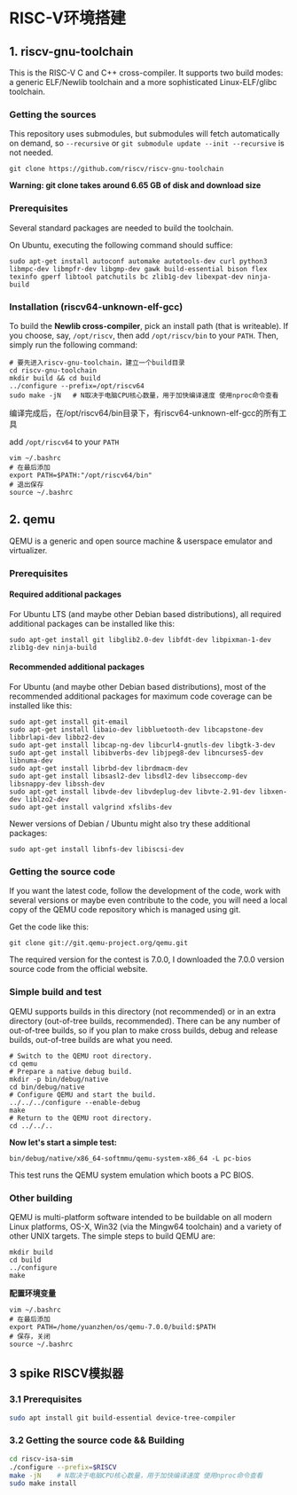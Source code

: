 # RISC-V环境搭建

## 1. riscv-gnu-toolchain

This is the RISC-V C and C++ cross-compiler. It supports two build modes: a generic ELF/Newlib toolchain and a more sophisticated Linux-ELF/glibc toolchain.

### Getting the sources

This repository uses submodules, but submodules will fetch automatically on demand, so `--recursive` or `git submodule update --init --recursive` is not needed.

```shell
git clone https://github.com/riscv/riscv-gnu-toolchain
```

**Warning: git clone takes around 6.65 GB of disk and download size**

### Prerequisites

Several standard packages are needed to build the toolchain.

On Ubuntu, executing the following command should suffice:

```shell
sudo apt-get install autoconf automake autotools-dev curl python3 libmpc-dev libmpfr-dev libgmp-dev gawk build-essential bison flex texinfo gperf libtool patchutils bc zlib1g-dev libexpat-dev ninja-build
```

### Installation (riscv64-unknown-elf-gcc)

To build the **Newlib cross-compiler**, pick an install path (that is writeable). If you choose, say, `/opt/riscv`, then add `/opt/riscv/bin` to your `PATH`. Then, simply run the following command:

```shell
# 要先进入riscv-gnu-toolchain，建立一个build目录
cd riscv-gnu-toolchain
mkdir build && cd build
../configure --prefix=/opt/riscv64
sudo make -jN	# N取决于电脑CPU核心数量，用于加快编译速度 使用nproc命令查看
```

编译完成后，在/opt/riscv64/bin目录下，有riscv64-unknown-elf-gcc的所有工具

add `/opt/riscv64` to your `PATH`

```shell
vim ~/.bashrc
# 在最后添加
export PATH=$PATH:"/opt/riscv64/bin"
# 退出保存
source ~/.bashrc
```

## 2. qemu

QEMU is a generic and open source machine & userspace emulator and virtualizer.

### Prerequisites

#### Required additional packages

For Ubuntu LTS (and maybe other Debian based distributions), all required additional packages can be installed like this:

```shell
sudo apt-get install git libglib2.0-dev libfdt-dev libpixman-1-dev zlib1g-dev ninja-build
```

#### Recommended additional packages

For Ubuntu (and maybe other Debian based distributions), most of the recommended additional packages for maximum code coverage can be installed like this:

```shell
sudo apt-get install git-email
sudo apt-get install libaio-dev libbluetooth-dev libcapstone-dev libbrlapi-dev libbz2-dev
sudo apt-get install libcap-ng-dev libcurl4-gnutls-dev libgtk-3-dev
sudo apt-get install libibverbs-dev libjpeg8-dev libncurses5-dev libnuma-dev
sudo apt-get install librbd-dev librdmacm-dev
sudo apt-get install libsasl2-dev libsdl2-dev libseccomp-dev libsnappy-dev libssh-dev
sudo apt-get install libvde-dev libvdeplug-dev libvte-2.91-dev libxen-dev liblzo2-dev
sudo apt-get install valgrind xfslibs-dev 
```

Newer versions of Debian / Ubuntu might also try these additional packages:

```shell
sudo apt-get install libnfs-dev libiscsi-dev
```

### Getting the source code

If you want the latest code, follow the development of the code, work with several versions or maybe even contribute to the code, you will need a local copy of the QEMU code repository which is managed using git.

Get the code like this:

```shell
git clone git://git.qemu-project.org/qemu.git
```

The required version for the contest is 7.0.0, I downloaded the 7.0.0 version source code from the official website.

### Simple build and test

QEMU supports builds in this directory (not recommended) or in an extra directory (out-of-tree builds, recommended). There can be any number of out-of-tree builds, so if you plan to make cross builds, debug and release builds, out-of-tree builds are what you need.

```shell
# Switch to the QEMU root directory.
cd qemu
# Prepare a native debug build.
mkdir -p bin/debug/native
cd bin/debug/native
# Configure QEMU and start the build.
../../../configure --enable-debug
make
# Return to the QEMU root directory.
cd ../../..
```

**Now let's start a simple test:**

```shell
bin/debug/native/x86_64-softmmu/qemu-system-x86_64 -L pc-bios
```

This test runs the QEMU system emulation which boots a PC BIOS.

### Other building

QEMU is multi-platform software intended to be buildable on all modern Linux platforms, OS-X, Win32 (via the Mingw64 toolchain) and a variety of other UNIX targets. The simple steps to build QEMU are:

```shell
mkdir build
cd build
../configure
make
```
**配置环境变量**

```shell
vim ~/.bashrc
# 在最后添加
export PATH=/home/yuanzhen/os/qemu-7.0.0/build:$PATH
# 保存，关闭
source ~/.bashrc
```

## 3 spike RISCV模拟器

### 3.1 Prerequisites

```bash
sudo apt install git build-essential device-tree-compiler
```

### 3.2 Getting the source code && Building

```bash
cd riscv-isa-sim
./configure --prefix=$RISCV
make -jN	# N取决于电脑CPU核心数量，用于加快编译速度 使用nproc命令查看
sudo make install
```





